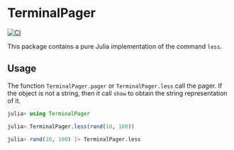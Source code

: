 TerminalPager
=============

[![CI](https://github.com/ronisbr/TerminalPager.jl/actions/workflows/ci.yml/badge.svg)](https://github.com/ronisbr/TerminalPager.jl/actions/workflows/ci.yml)

This package contains a pure Julia implementation of the command `less`.

## Usage

The function `TerminalPager.pager` or `TerminalPager.less` call the pager. If
the object is not a string, then it call `show` to obtain the string
representation of it.

```julia
julia> using TerminalPager

julia> TerminalPager.less(rand(10, 100))

julia> rand(10, 100) |> TerminalPager.less
```
